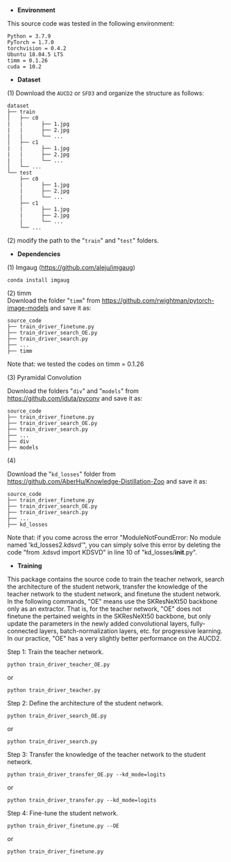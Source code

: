 
 - **Environment**

This source code was tested in the following environment:

    Python = 3.7.9
    PyTorch = 1.7.0
    torchvision = 0.4.2
    Ubuntu 18.04.5 LTS
    timm = 0.1.26
    cuda = 10.2

 - **Dataset**

(1) Download the `AUCD2` or `SFD3` and organize the structure as follows:

    dataset
    ├── train
    │   ├── c0
    |   |      ├── 1.jpg
    |   |      ├── 2.jpg
    |   |      └── ...
    │   ├── c1
    |   |      ├── 1.jpg
    |   |      ├── 2.jpg
    |   |      └── ...
    │   └── ...
    └── test
        ├── c0
        |      ├── 1.jpg
        |      ├── 2.jpg
        |      └── ...
        ├── c1
        |      ├── 1.jpg
        |      ├── 2.jpg
        |      └── ...
        └── ...

(2) modify the path to the "`train`" and "`test`" folders.

 - **Dependencies**

(1) Imgaug (https://github.com/aleju/imgaug)

    conda install imgaug

(2) timm  
Download the folder "`timm`" from https://github.com/rwightman/pytorch-image-models and save it as:

    source_code
    ├── train_driver_finetune.py
    ├── train_driver_search_OE.py
    ├── train_driver_search.py
    ├── ...
    ├── timm

Note that: we tested the codes on timm = 0.1.26

(3) Pyramidal Convolution

Download the folders "`div`" and "`models`" from https://github.com/iduta/pyconv and save it as:

    source_code
    ├── train_driver_finetune.py
    ├── train_driver_search_OE.py
    ├── train_driver_search.py
    ├── ...
    ├── div
    ├── models

(4) 

Download the "`kd_losses`" folder from https://github.com/AberHu/Knowledge-Distillation-Zoo and save it as:

    source_code
    ├── train_driver_finetune.py
    ├── train_driver_search_OE.py
    ├── train_driver_search.py
    ├── ...
    ├── kd_losses

Note that: if you come across the error "ModuleNotFoundError: No module named 'kd_losses2.kdsvd'", you can simply solve this error by deleting the code "from .kdsvd import KDSVD" in line 10 of "kd_losses/__init__.py".

 - **Training**

This package contains the source code to train the teacher network, search the architecture of the student network, transfer the knowledge of the teacher network to the student network, and finetune the student network. In the following commands, "OE" means use the SKResNeXt50 backbone only as an extractor. That is, for the teacher network, "OE" does not finetune the pertained weights in the SKResNeXt50 backbone, but only update the parameters in the newly added convolutional layers, fully-connected layers, batch-normalization layers, etc. for progressive learning. In our practice, "OE" has a very slightly better performance on the AUCD2.


Step 1: Train the teacher network.

    python train_driver_teacher_OE.py

or

    python train_driver_teacher.py


Step 2: Define the architecture of the student network.

    python train_driver_search_OE.py

or

    python train_driver_search.py


Step 3: Transfer the knowledge of the teacher network to the student network.

    python train_driver_transfer_OE.py --kd_mode=logits

or

    python train_driver_transfer.py --kd_mode=logits


Step 4: Fine-tune the student network.

    python train_driver_finetune.py --OE

or
 

    python train_driver_finetune.py
